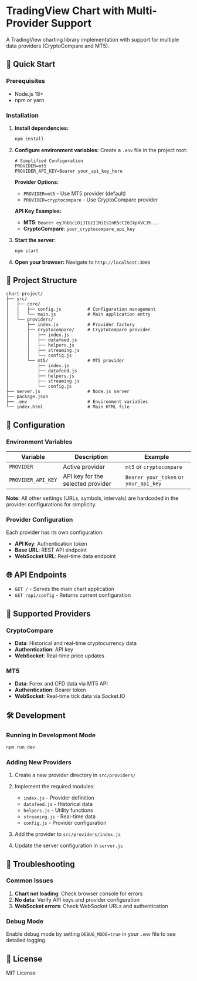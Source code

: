 # TradingView Chart with Multi-Provider Support

A TradingView charting library implementation with support for multiple data providers (CryptoCompare and MT5).

## 🚀 Quick Start

### Prerequisites
- Node.js 18+ 
- npm or yarn

### Installation

1. **Install dependencies:**
   ```bash
   npm install
   ```

2. **Configure environment variables:**
   Create a `.env` file in the project root:
   ```env
   # Simplified Configuration
   PROVIDER=mt5
   PROVIDER_API_KEY=Bearer your_api_key_here
   ```
   
   **Provider Options:**
   - `PROVIDER=mt5` - Use MT5 provider (default)
   - `PROVIDER=cryptocompare` - Use CryptoCompare provider
   
   **API Key Examples:**
   - **MT5**: `Bearer eyJhbGciOiJIUzI1NiIsInR5cCI6IkpXVCJ9...`
   - **CryptoCompare**: `your_cryptocompare_api_key`

3. **Start the server:**
   ```bash
   npm start
   ```

4. **Open your browser:**
   Navigate to `http://localhost:3000`

## 📁 Project Structure

```
chart-project/
├── src/
│   ├── core/
│   │   ├── config.js          # Configuration management
│   │   └── main.js            # Main application entry
│   └── providers/
│       ├── index.js           # Provider factory
│       ├── cryptocompare/     # CryptoCompare provider
│       │   ├── index.js
│       │   ├── datafeed.js
│       │   ├── helpers.js
│       │   ├── streaming.js
│       │   └── config.js
│       └── mt5/               # MT5 provider
│           ├── index.js
│           ├── datafeed.js
│           ├── helpers.js
│           ├── streaming.js
│           └── config.js
├── server.js                  # Node.js server
├── package.json
├── .env                       # Environment variables
└── index.html                 # Main HTML file
```

## 🔧 Configuration

### Environment Variables

| Variable | Description | Example |
|----------|-------------|---------|
| `PROVIDER` | Active provider | `mt5` or `cryptocompare` |
| `PROVIDER_API_KEY` | API key for the selected provider | `Bearer your_token` or `your_api_key` |

**Note:** All other settings (URLs, symbols, intervals) are hardcoded in the provider configurations for simplicity.

### Provider Configuration

Each provider has its own configuration:
- **API Key**: Authentication token
- **Base URL**: REST API endpoint
- **WebSocket URL**: Real-time data endpoint

## 🌐 API Endpoints

- `GET /` - Serves the main chart application
- `GET /api/config` - Returns current configuration

## 🔌 Supported Providers

### CryptoCompare
- **Data**: Historical and real-time cryptocurrency data
- **Authentication**: API key
- **WebSocket**: Real-time price updates

### MT5
- **Data**: Forex and CFD data via MT5 API
- **Authentication**: Bearer token
- **WebSocket**: Real-time tick data via Socket.IO

## 🛠️ Development

### Running in Development Mode
```bash
npm run dev
```

### Adding New Providers

1. Create a new provider directory in `src/providers/`
2. Implement the required modules:
   - `index.js` - Provider definition
   - `datafeed.js` - Historical data
   - `helpers.js` - Utility functions
   - `streaming.js` - Real-time data
   - `config.js` - Provider configuration

3. Add the provider to `src/providers/index.js`
4. Update the server configuration in `server.js`

## 🐛 Troubleshooting

### Common Issues

1. **Chart not loading**: Check browser console for errors
2. **No data**: Verify API keys and provider configuration
3. **WebSocket errors**: Check WebSocket URLs and authentication

### Debug Mode

Enable debug mode by setting `DEBUG_MODE=true` in your `.env` file to see detailed logging.

## 📝 License

MIT License